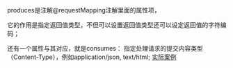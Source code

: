 produces是注解@requestMapping注解里面的属性项，

它的作用是指定返回值类型，不但可以设置返回值类型还可以设定返回值的字符编码；

还有一个属性与其对应，就是consumes： 指定处理请求的提交内容类型（Content-Type），例如application/json, text/html;
[实际案例](https://blog.csdn.net/u011649691/article/details/79441971)

